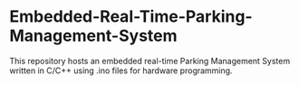 # Embedded-Real-Time-Parking-Management-System
This repository hosts an embedded real-time Parking Management System written in C/C++ using .ino files for hardware programming.
